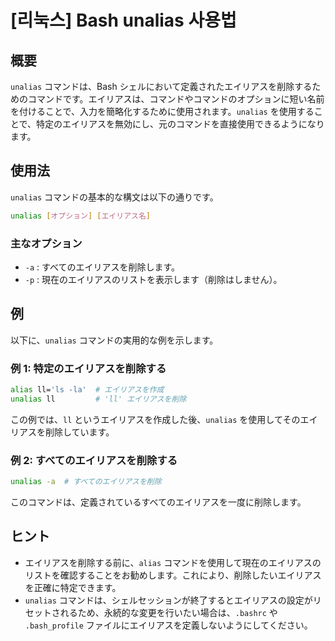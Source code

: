 # [리눅스] Bash unalias 사용법

## 概要
`unalias` コマンドは、Bash シェルにおいて定義されたエイリアスを削除するためのコマンドです。エイリアスは、コマンドやコマンドのオプションに短い名前を付けることで、入力を簡略化するために使用されます。`unalias` を使用することで、特定のエイリアスを無効にし、元のコマンドを直接使用できるようになります。

## 使用法
`unalias` コマンドの基本的な構文は以下の通りです。

```bash
unalias [オプション] [エイリアス名]
```

### 主なオプション
- `-a` : すべてのエイリアスを削除します。
- `-p` : 現在のエイリアスのリストを表示します（削除はしません）。

## 例
以下に、`unalias` コマンドの実用的な例を示します。

### 例 1: 特定のエイリアスを削除する
```bash
alias ll='ls -la'  # エイリアスを作成
unalias ll         # 'll' エイリアスを削除
```
この例では、`ll` というエイリアスを作成した後、`unalias` を使用してそのエイリアスを削除しています。

### 例 2: すべてのエイリアスを削除する
```bash
unalias -a  # すべてのエイリアスを削除
```
このコマンドは、定義されているすべてのエイリアスを一度に削除します。

## ヒント
- エイリアスを削除する前に、`alias` コマンドを使用して現在のエイリアスのリストを確認することをお勧めします。これにより、削除したいエイリアスを正確に特定できます。
- `unalias` コマンドは、シェルセッションが終了するとエイリアスの設定がリセットされるため、永続的な変更を行いたい場合は、`.bashrc` や `.bash_profile` ファイルにエイリアスを定義しないようにしてください。